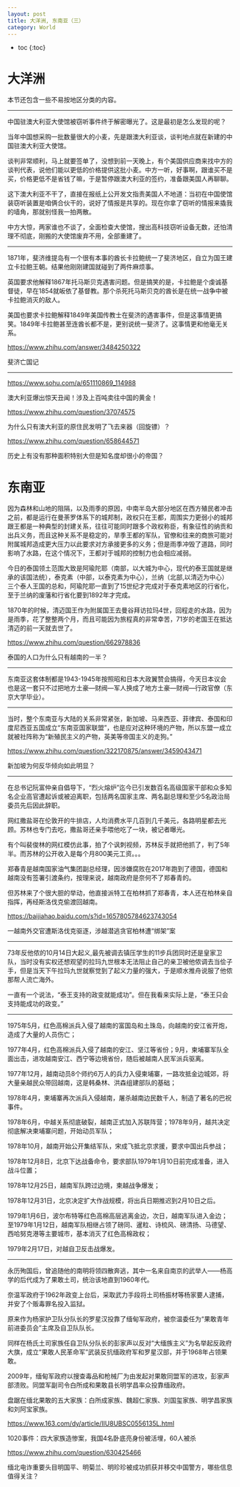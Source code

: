 ```yaml
---
layout: post
title: 大洋洲, 东南亚（三）
category: World 
---
```


* toc
{:toc}

# 大洋洲

本节还包含一些不易按地区分类的内容。

---

中国驻澳大利亚大使馆被窃听事件终于解密曝光了。这是最初是怎么发现的呢？

当年中国想采购一批数量很大的小麦，先是跟澳大利亚谈，谈判地点就在新建的中国驻澳大利亚大使馆。

谈判非常顺利，马上就要签单了，没想到前一天晚上，有个美国供应商来找中方的谈判代表，说他们能以更低的价格提供这批小麦。中方一听，好事啊，跟谁买不是买，价格更低不是省钱了嘛，于是暂停跟澳大利亚的签约，准备跟美国人再聊聊。

这下澳大利亚不干了，直接在报纸上公开发文指责美国人不地道：当初在中国使馆装窃听装置是咱俩合伙干的，说好了情报是共享的。现在你拿了窃听的情报来撬我的墙角，那就别怪我一拍两散。

中方大惊，两家谁也不谈了，全面检查大使馆，搜出高科技窃听设备无数，还怕清理不彻底，刚搬的大使馆废弃不用，全部重建了。

---

1871年，斐济维提岛有一个很有本事的酋长卡拉鲍统一了斐济地区，自立为国王建立卡拉鲍王朝。结果他刚刚建国就碰到了两件麻烦事。

英国要求他解释1867年托马斯贝克遇害问题。但是搞笑的是，卡拉鲍是个虔诚基督徒，早在1854就皈依了基督教。那个杀死托马斯贝克的酋长是在统一战争中被卡拉鲍消灭的敌人。

美国也要求卡拉鲍解释1849年美国传教士在斐济的遇害事件，但是这事情更搞笑。1849年卡拉鲍甚至连酋长都不是，更别说统一斐济了。这事情更和他毫无关系。

https://www.zhihu.com/answer/3484250322

斐济亡国记

---

https://www.sohu.com/a/651110869_114988

澳大利亚爆出惊天丑闻！涉及上百吨卖往中国的黄金！

https://www.zhihu.com/question/37074575

为什么只有澳大利亚的原住民发明了飞去来器（回旋镖）？

https://www.zhihu.com/question/658644571

历史上有没有那种面积特别大但是知名度却很小的帝国？

# 东南亚

因为森林和山地的阻隔，以及雨季的原因，中南半岛大部分地区在西方殖民者冲击之前，都是运行在曼荼罗体系下的城邦制，政权只在王都，周围实力更弱小的城邦跟王都是一种典型的封建关系，往往可能同时跟多个政权称臣，有象征性的纳贡和出兵义务，而且这种关系不是稳定的，旱季王都的军队，官僚和往来的商旅可能对附属城邦造成更大压力以此要求对方承接更多的义务；但是雨季冲毁了道路，同时影响了水路，在这个情况下，王都对于城邦的控制力也会相应减弱。

今日的泰国领土范围大致是阿瑜陀耶（南部，以大城为中心，现代的泰王国就是继承的该国法统），泰克素（中部，以泰克素为中心），兰纳（北部,以清迈为中心）三个泰人王国的总和，阿瑜陀耶一直到了15世纪才完成对于泰克素地区的行省化，至于兰纳的废藩和行省化要到1892年才完成。

1870年的时候，清迈国王作为附属国王去曼谷拜访拉玛4世，回程走的水路，因为是雨季，花了整整两个月，而且可能因为旅程真的非常幸苦，71岁的老国王在抵达清迈的前一天就去世了。

https://www.zhihu.com/question/662978836

泰国的人口为什么只有越南的一半？

---

东南亚这套体制都是1943-1945年按照昭和日本大政翼赞会搞得，今天日本议会也是这一套只不过把地方土豪—财阀—军人换成了地方土豪—财阀—行政官僚（东京大学毕业）。

---

当时，整个东南亚与大陆的关系非常紧张，新加坡、马来西亚、菲律宾、泰国和印度尼西亚五国成立“东南亚国家联盟”，也是应对这种环境的产物，所以东盟一成立就被社阵称为“新殖民主义的产物，英美等帝国主义的走狗。”

https://www.zhihu.com/question/322170875/answer/3459043471

新加坡为何反华倾向如此明显？

---

在总书记阮富仲亲自倡导下，“烈火熔炉”迄今已引发数百名高级国家干部和众多知名企业高官遭起诉或被迫离职，包括两名国家主席、两名副总理和至少5名政治局委员先后因此辞职。

网红撒盐哥在伦敦开的牛排店，人均消费水平几百到几千美元，各路明星都去光顾。苏林也专门去吃，撒盐哥还亲手喂他吃了一块，被记者曝光。

有个叫裴俊林的网红模仿此事，拍了个讽刺视频，苏林反手就把他抓了，判了5年半。而苏林的公开收入是每个月800美元工资。。。

郑春青是越南国家油气集团副总经理，因涉嫌腐败在2017年跑到了德国，德国和越南没有签署引渡条约，按理来说，越南政府是奈何不了郑春青的。

但苏林来了个很大胆的举动，他直接派特工在柏林抓了郑春青，本人还在柏林亲自指挥，再经斯洛伐克偷渡回越南。

https://baijiahao.baidu.com/s?id=1657805784623743054

一越南外交官遭斯洛伐克驱逐，涉越潜逃贪官柏林遭“绑架”案

---

73年反他侬的10月14日大起义,最先被调去镇压学生的11步兵团同时还是皇家卫队，当时没有实权还想观望的拉玛九世根本无法阻止自己的亲卫被他侬调去当侩子手，但是当天下午拉玛九世就察觉到了起义力量的强大，于是顺水推舟说服了他侬那帮人流亡海外。

一直有一个说法，“泰王支持的政变就能成功”。但在我看来实际上是，“泰王只会支持能成功的政变。”

---

1975年5月，红色高棉派兵入侵了越南的富国岛和土珠岛，向越南的安江省开炮，造成了大量的人员伤亡；

1977年4月，红色高棉派兵入侵了越南的安江、坚江等省份；9月，柬埔寨军队全面出击，进攻越南安江、西宁等边境省份，随后被越南人民军派兵驱离。

1977年12月，越南动员8个师约6万人的兵力入侵柬埔寨，一路攻抵金边城郊，将大量亲越民众带回越南，这是韩桑林、洪森组建部队的基础；

1978年4月，柬埔寨再次派兵入侵越南，屠杀越南边民数千人，制造了著名的巴祝事件。

1978年6月，中越关系彻底破裂，越南正式加入苏联阵营；1978年9月，越共决定彻底解决柬埔寨问题，开始动员军队；

1978年10月，越南开始公开集结军队，宋成飞抵北京求援，要求中国出兵参战；

1978年12月8日，北京下达战备命令，要求部队1979年1月10日前完成准备，进入战斗位置；

1978年12月25日，越南军队跨过边境，柬越战争爆发；

1978年12月31日，北京决定扩大作战规模，将出兵日期推迟到2月10日之后。

1979年1月6日，波尔布特等红色高棉高层逃离金边，次日，越南军队进入金边；至1979年1月12日，越南军队相继占领了磅同、暹粒、诗梳风、磅清扬、马德望、西哈努克港等主要城市，基本消灭了红色高棉政权；

1979年2月17日，对越自卫反击战爆发。

---

永历殉国后，曾追随他的南明将领四散奔逃，其中一名来自南京的武举人——杨高学的后代成为了果敢土司，统治该地直到1960年代。

奈温军政府于1962年政变上台后，采取武力手段将土司杨振材等杨家要人逮捕，并安了个贩毒罪名投入监狱。

原来作为杨家护卫队分队长的罗星汉投靠了缅甸军政府，被奈温委任为“果敢青年前进委员会”主席及自卫队队长。

同样在杨氏土司家族任自卫队分队长的彭家声以反对“大缅族主义”为名举起反政府大旗，成立“果敢人民革命军”武装反抗缅政府军和罗星汉部，并于1968年占领果敢。

2009年，缅甸军政府以搜查毒品和枪械厂为由发起对果敢同盟军的进攻，彭家声部溃败。同盟军副司令白所成和果敢县长明学昌率众投靠缅政府。

盘踞在缅北果敢的五大家族：白所成家族、魏超仁家族、刘国玺家族、明学昌家族和刘阿宝家族。

https://www.163.com/dy/article/IIU8UBSC0556135L.html

1020事件：四大家族造惨案，我国4名卧底亮身份被活埋，60人被杀

https://www.zhihu.com/question/630425466

缅北电诈重要头目明国平、明菊兰、明珍珍被成功抓获并移交中国警方，哪些信息值得关注？
